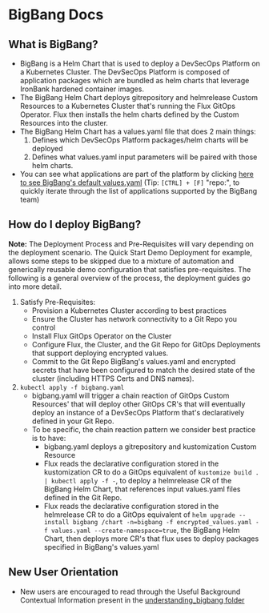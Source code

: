 # BigBang Docs

## What is BigBang?

* BigBang is a Helm Chart that is used to deploy a DevSecOps Platform on a Kubernetes Cluster. The DevSecOps Platform is composed of application packages which are bundled as helm charts that leverage IronBank hardened container images.
* The BigBang Helm Chart deploys gitrepository and helmrelease Custom Resources to a Kubernetes Cluster that's running the Flux GitOps Operator. Flux then installs the helm charts defined by the Custom Resources into the cluster.
* The BigBang Helm Chart has a values.yaml file that does 2 main things:
  1. Defines which DevSecOps Platform packages/helm charts will be deployed
  2. Defines what values.yaml input parameters will be paired with those helm charts.
* You can see what applications are part of the platform by clicking [here to see BigBang's default values.yaml](https://repo1.dso.mil/platform-one/big-bang/bigbang/-/blob/master/chart/values.yaml#L88)
(Tip: `[CTRL] + [F]` "repo:", to quickly iterate through the list of applications supported by the BigBang team)

## How do I deploy BigBang?

**Note:** The Deployment Process and Pre-Requisites will vary depending on the deployment scenario. The Quick Start Demo Deployment for example, allows some steps to be skipped due to a mixture of automation and generically reusable demo configuration that satisfies pre-requisites.
The following is a general overview of the process, the deployment guides go into more detail.

1. Satisfy Pre-Requisites:
   * Provision a Kubernetes Cluster according to best practices
   * Ensure the Cluster has network connectivity to a Git Repo you control
   * Install Flux GitOps Operator on the Cluster
   * Configure Flux, the Cluster, and the Git Repo for GitOps Deployments that support deploying encrypted values.
   * Commit to the Git Repo BigBang's values.yaml and encrypted secrets that have been configured to match the desired state of the cluster (including HTTPS Certs and DNS names).  
2. `kubectl apply -f bigbang.yaml`
   * bigbang.yaml will trigger a chain reaction of GitOps Custom Resources' that will deploy other GitOps CR's that will eventually deploy an instance of a DevSecOps Platform that's declaratively defined in your Git Repo.
   * To be specific, the chain reaction pattern we consider best practice is to have:
     * bigbang.yaml deploys a gitrepository and kustomization Custom Resource
     * Flux reads the declarative configuration stored in the kustomization CR to do a GitOps equivalent of `kustomize build . | kubectl apply -f -`, to deploy a helmrelease CR of the BigBang Helm Chart, that references input values.yaml files defined in the Git Repo.
     * Flux reads the declarative configuration stored in the helmrelease CR to do a GitOps equivalent of `helm upgrade --install bigbang /chart -n=bigbang -f encrypted_values.yaml -f values.yaml --create-namespace=true`, the BigBang Helm Chart, then deploys more CR's that flux uses to deploy packages specified in BigBang's values.yaml
  
## New User Orientation

* New users are encouraged to read through the Useful Background Contextual Information present in the [understanding_bigbang folder](./understanding_bigbang)
